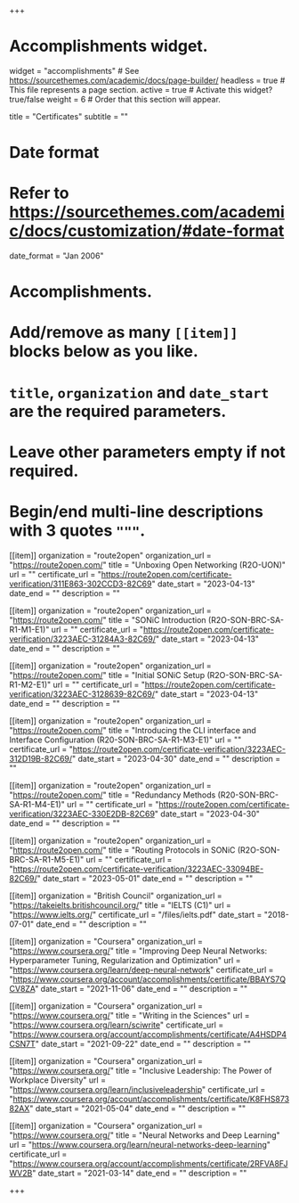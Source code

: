 +++
# Accomplishments widget.
widget = "accomplishments"  # See https://sourcethemes.com/academic/docs/page-builder/
headless = true  # This file represents a page section.
active = true  # Activate this widget? true/false
weight = 6  # Order that this section will appear.

title = "Certificates"
subtitle = ""

# Date format
#   Refer to https://sourcethemes.com/academic/docs/customization/#date-format
date_format = "Jan 2006"

# Accomplishments.
#   Add/remove as many `[[item]]` blocks below as you like.
#   `title`, `organization` and `date_start` are the required parameters.
#   Leave other parameters empty if not required.
#   Begin/end multi-line descriptions with 3 quotes `"""`.


[[item]]
  organization = "route2open"
  organization_url = "https://route2open.com/"
  title = "Unboxing Open Networking (R2O-UON)"
  url = ""
  certificate_url = "https://route2open.com/certificate-verification/311E863-302CCD3-82C69"
  date_start = "2023-04-13"
  date_end = ""
  description = ""

[[item]]
  organization = "route2open"
  organization_url = "https://route2open.com/"
  title = "SONiC Introduction (R2O-SON-BRC-SA-R1-M1-E1)"
  url = ""
  certificate_url = "https://route2open.com/certificate-verification/3223AEC-31284A3-82C69/"
  date_start = "2023-04-13"
  date_end = ""
  description = ""

[[item]]
  organization = "route2open"
  organization_url = "https://route2open.com/"
  title = "Initial SONiC Setup (R2O-SON-BRC-SA-R1-M2-E1)"
  url = ""
  certificate_url = "https://route2open.com/certificate-verification/3223AEC-3128639-82C69/"
  date_start = "2023-04-13"
  date_end = ""
  description = ""

[[item]]
  organization = "route2open"
  organization_url = "https://route2open.com/"
  title = "Introducing the CLI interface and Interface Configuration (R20-SON-BRC-SA-R1-M3-E1)"
  url = ""
  certificate_url = "https://route2open.com/certificate-verification/3223AEC-312D19B-82C69/"
  date_start = "2023-04-30"
  date_end = ""
  description = ""


[[item]]
  organization = "route2open"
  organization_url = "https://route2open.com/"
  title = "Redundancy Methods (R20-SON-BRC-SA-R1-M4-E1)"
  url = ""
  certificate_url = "https://route2open.com/certificate-verification/3223AEC-330E2DB-82C69"
  date_start = "2023-04-30"
  date_end = ""
  description = ""

[[item]]
  organization = "route2open"
  organization_url = "https://route2open.com/"
  title = "Routing Protocols in SONiC (R2O-SON-BRC-SA-R1-M5-E1)"
  url = ""
  certificate_url = "https://route2open.com/certificate-verification/3223AEC-33094BE-82C69/"
  date_start = "2023-05-01"
  date_end = ""
  description = ""

[[item]]
  organization = "British Council"
  organization_url = "https://takeielts.britishcouncil.org/"
  title = "IELTS (C1)"
  url = "https://www.ielts.org/"
  certificate_url = "/files/ielts.pdf"
  date_start = "2018-07-01"
  date_end = ""
  description = ""

[[item]]
  organization = "Coursera"
  organization_url = "https://www.coursera.org/"
  title = "Improving Deep Neural Networks: Hyperparameter Tuning, Regularization and Optimization"
  url = "https://www.coursera.org/learn/deep-neural-network"
  certificate_url = "https://www.coursera.org/account/accomplishments/certificate/BBAYS7QCV8ZA"
  date_start = "2021-11-06"
  date_end = ""
  description = ""
  
[[item]]
  organization = "Coursera"
  organization_url = "https://www.coursera.org/"
  title = "Writing in the Sciences"
  url = "https://www.coursera.org/learn/sciwrite"
  certificate_url = "https://www.coursera.org/account/accomplishments/certificate/A4HSDP4CSN7T"
  date_start = "2021-09-22"
  date_end = ""
  description = ""

[[item]]
  organization = "Coursera"
  organization_url = "https://www.coursera.org/"
  title = "Inclusive Leadership: The Power of Workplace Diversity"
  url = "https://www.coursera.org/learn/inclusiveleadership"
  certificate_url = "https://www.coursera.org/account/accomplishments/certificate/K8FHS87382AX"
  date_start = "2021-05-04"
  date_end = ""
  description = ""

[[item]]
  organization = "Coursera"
  organization_url = "https://www.coursera.org/"
  title = "Neural Networks and Deep Learning"
  url = "https://www.coursera.org/learn/neural-networks-deep-learning"
  certificate_url = "https://www.coursera.org/account/accomplishments/certificate/2RFVA8FJWV2B"
  date_start = "2021-03-14"
  date_end = ""
  description = ""


+++
